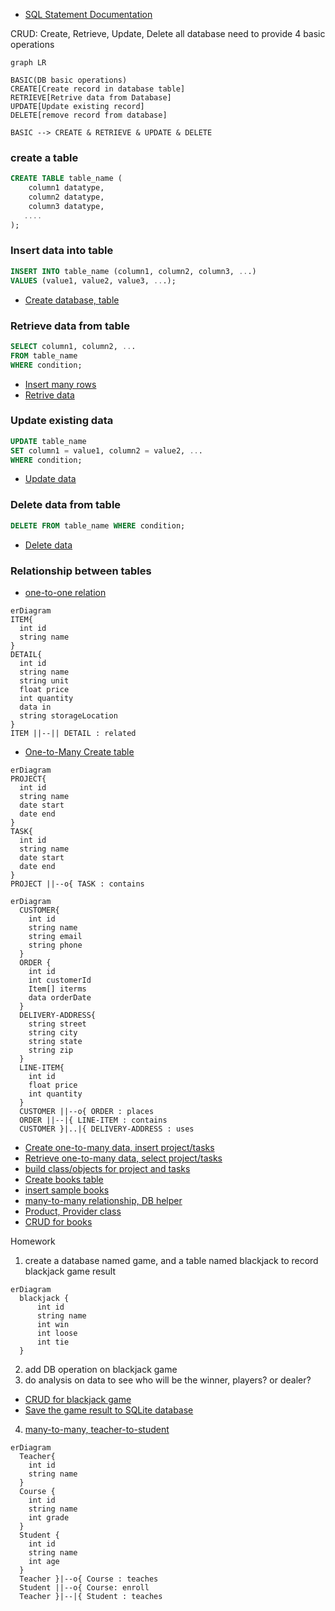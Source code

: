 * [SQL Statement Documentation](https://www.w3schools.com/sql/sql_select.asp)

[](https://www.youtube.com/watch?v=byHcYRpMgI4)

CRUD: Create, Retrieve, Update, Delete
all database need to provide 4 basic operations

```mermaid
graph LR

BASIC(DB basic operations)
CREATE[Create record in database table]
RETRIEVE[Retrive data from Database]
UPDATE[Update existing record]
DELETE[remove record from database]

BASIC --> CREATE & RETRIEVE & UPDATE & DELETE
```
### create a table
```sql
CREATE TABLE table_name (
    column1 datatype,
    column2 datatype,
    column3 datatype,
   ....
);
```

### Insert data into table

```sql
INSERT INTO table_name (column1, column2, column3, ...)
VALUES (value1, value2, value3, ...);
```

* [Create database, table](../src/sqlite/sqlite01.py)

### Retrieve data from table

```sql
SELECT column1, column2, ...
FROM table_name
WHERE condition;
```
* [Insert many rows](../src/sqlite/sqlite02.py)
* [Retrive data](../src/sqlite/sqlite03.py)

### Update existing data

```sql
UPDATE table_name
SET column1 = value1, column2 = value2, ...
WHERE condition;
```
* [Update data](../src/sqlite/sqlite04.py)

### Delete data from table

```sql
DELETE FROM table_name WHERE condition;
```
* [Delete data](../src/sqlite/sqlite05.py)


### Relationship between tables
* [one-to-one relation](../src/sqlite/sqlite13.py)
```mermaid
erDiagram
ITEM{
  int id
  string name
}
DETAIL{
  int id
  string name
  string unit
  float price
  int quantity
  data in
  string storageLocation
}
ITEM ||--|| DETAIL : related
```

* [One-to-Many Create table](../src/sqlite/sqlite06.py)

```mermaid
erDiagram
PROJECT{
  int id
  string name
  date start
  date end
}
TASK{
  int id
  string name
  date start
  date end
}
PROJECT ||--o{ TASK : contains
```

```mermaid
erDiagram
  CUSTOMER{
    int id
    string name
    string email
    string phone
  }
  ORDER {
    int id
    int customerId
    Item[] iterms
    data orderDate
  }
  DELIVERY-ADDRESS{
    string street
    string city
    string state
    string zip
  }
  LINE-ITEM{
    int id
    float price
    int quantity
  }
  CUSTOMER ||--o{ ORDER : places
  ORDER ||--|{ LINE-ITEM : contains
  CUSTOMER }|..|{ DELIVERY-ADDRESS : uses
```

* [Create one-to-many data, insert project/tasks](../src/sqlite/sqlite07.py)
* [Retrieve one-to-many data, select project/tasks](../src/sqlite/sqlite08.py)
* [build class/objects for project and tasks]((../src/sqlite/sqlite08a.py))
* [Create books table](../src/sqlite/sqlite9.py)
* [insert sample books](../src/sqlite/sqlite10.py)
* [many-to-many relationship, DB helper](../src/sqlite/sqlite11.py)
* [Product, Provider class](../src/sqlite/sqlite12.py)
* [CRUD for books](../src/sqlite/sqlitebookdb.py)

Homework
1. create a database named game, and a table named blackjack to record blackjack game result
  
```mermaid
erDiagram
  blackjack {
      int id
      string name
      int win
      int loose
      int tie
  }
```
2. add DB operation on blackjack game
3. do analysis on data to see who will be the winner, players? or dealer?


* [CRUD for blackjack game](../src/sqlite/blackjackdb.py)
* [Save the game result to SQLite database](../src/blackjack/blackjackSave2DB.py)

4. [many-to-many, teacher-to-student](../src/sqlite/school.py)

```mermaid
erDiagram
  Teacher{
    int id
    string name
  }
  Course {
    int id
    string name
    int grade
  }
  Student {
    int id
    string name
    int age
  }
  Teacher }|--o{ Course : teaches
  Student ||--o{ Course: enroll
  Teacher }|--|{ Student : teaches

```